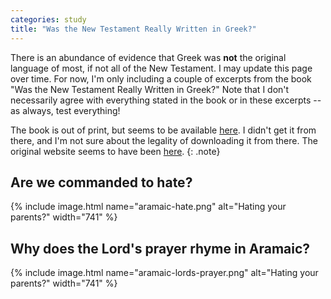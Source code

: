 ```yaml
---
categories: study
title: "Was the New Testament Really Written in Greek?"
---
```


There is an abundance of evidence that Greek was **not** the original language of most, if not all of the New Testament. I may update this page over time. For now, I'm only including a couple of excerpts from the book "Was the New Testament Really Written in Greek?" Note that I don't necessarily agree with everything stated in the book or in these excerpts -- as always, test everything!

The book is out of print, but seems to be available [here](https://archive.org/details/WastheNewTestamentReallyWritteninGreek1e). I didn't get it from there, and I'm not sure about the legality of downloading it from there. The original website seems to have been [here](https://web.archive.org/web/20090316103840/http://www.aramaicpeshitta.com/downloadbook.htm).
{: .note}

## Are we commanded to hate?

{% include image.html name="aramaic-hate.png" alt="Hating your parents?" width="741" %}

## Why does the Lord's prayer rhyme in Aramaic?

{% include image.html name="aramaic-lords-prayer.png" alt="Hating your parents?" width="741" %}
